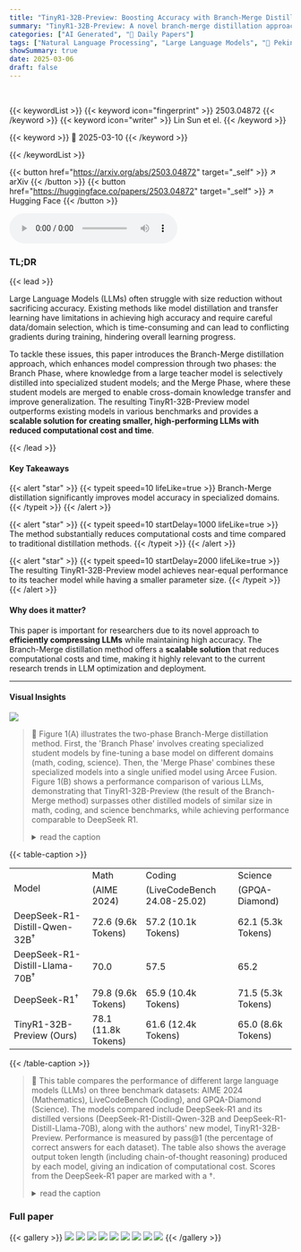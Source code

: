 ```yaml
---
title: "TinyR1-32B-Preview: Boosting Accuracy with Branch-Merge Distillation"
summary: "TinyR1-32B-Preview: A novel branch-merge distillation approach that significantly enhances model accuracy and reduces computational costs for LLMs."
categories: ["AI Generated", "🤗 Daily Papers"]
tags: ["Natural Language Processing", "Large Language Models", "🏢 Peking University",]
showSummary: true
date: 2025-03-06
draft: false
---
```


<br>

{{< keywordList >}}
{{< keyword icon="fingerprint" >}} 2503.04872 {{< /keyword >}}
{{< keyword icon="writer" >}} Lin Sun et el. {{< /keyword >}}
 
{{< keyword >}} 🤗 2025-03-10 {{< /keyword >}}
 
{{< /keywordList >}}

{{< button href="https://arxiv.org/abs/2503.04872" target="_self" >}}
↗ arXiv
{{< /button >}}
{{< button href="https://huggingface.co/papers/2503.04872" target="_self" >}}
↗ Hugging Face
{{< /button >}}



<audio controls>
    <source src="https://ai-paper-reviewer.com/2503.04872/podcast.wav" type="audio/wav">
    Your browser does not support the audio element.
</audio>


### TL;DR


{{< lead >}}

Large Language Models (LLMs) often struggle with size reduction without sacrificing accuracy. Existing methods like model distillation and transfer learning have limitations in achieving high accuracy and require careful data/domain selection, which is time-consuming and can lead to conflicting gradients during training, hindering overall learning progress. 



To tackle these issues, this paper introduces the Branch-Merge distillation approach, which enhances model compression through two phases: the Branch Phase, where knowledge from a large teacher model is selectively distilled into specialized student models; and the Merge Phase, where these student models are merged to enable cross-domain knowledge transfer and improve generalization. The resulting TinyR1-32B-Preview model outperforms existing models in various benchmarks and provides a **scalable solution for creating smaller, high-performing LLMs with reduced computational cost and time**.

{{< /lead >}}


#### Key Takeaways

{{< alert "star" >}}
{{< typeit speed=10 lifeLike=true >}} Branch-Merge distillation significantly improves model accuracy in specialized domains. {{< /typeit >}}
{{< /alert >}}

{{< alert "star" >}}
{{< typeit speed=10 startDelay=1000 lifeLike=true >}} The method substantially reduces computational costs and time compared to traditional distillation methods. {{< /typeit >}}
{{< /alert >}}

{{< alert "star" >}}
{{< typeit speed=10 startDelay=2000 lifeLike=true >}} The resulting TinyR1-32B-Preview model achieves near-equal performance to its teacher model while having a smaller parameter size. {{< /typeit >}}
{{< /alert >}}

#### Why does it matter?
This paper is important for researchers due to its novel approach to **efficiently compressing LLMs** while maintaining high accuracy. The Branch-Merge distillation method offers a **scalable solution** that reduces computational costs and time, making it highly relevant to the current research trends in LLM optimization and deployment.

------
#### Visual Insights



![](https://arxiv.org/html/2503.04872/x1.png)

> 🔼 Figure 1(A) illustrates the two-phase Branch-Merge distillation method.  First, the 'Branch Phase' involves creating specialized student models by fine-tuning a base model on different domains (math, coding, science). Then, the 'Merge Phase' combines these specialized models into a single unified model using Arcee Fusion. Figure 1(B) shows a performance comparison of various LLMs, demonstrating that TinyR1-32B-Preview (the result of the Branch-Merge method) surpasses other distilled models of similar size in math, coding, and science benchmarks, while achieving performance comparable to DeepSeek R1.
> <details>
> <summary>read the caption</summary>
> Figure 1: (A) A simplified diagram of our Branch-Merge distillation approach. (1) In the Branch phase, each copy of the Initial Model (backbone) is trained on knowledge from a different domain; (2) In the Merge phase, models are merged based on Arcee Fusion rules. (B) Performance Comparison of different LLM models Mustar (2025). TinyR1-32B-Preview outperforms distilled models of the same size in science, math, and coding and achieves comparable results to Deepseek R1. LiveCodeBench here refers to the 24.08-25.02 subset of full LiveCodeBench.
> </details>





{{< table-caption >}}
<table class="ltx_tabular ltx_centering ltx_align_middle" id="S2.T1.3">
<tr class="ltx_tr" id="S2.T1.3.4">
<td class="ltx_td ltx_align_left ltx_border_tt" id="S2.T1.3.4.1" rowspan="2"><span class="ltx_text" id="S2.T1.3.4.1.1">Model</span></td>
<td class="ltx_td ltx_align_center ltx_border_tt" id="S2.T1.3.4.2">Math</td>
<td class="ltx_td ltx_align_center ltx_border_tt" id="S2.T1.3.4.3">Coding</td>
<td class="ltx_td ltx_align_center ltx_border_tt" id="S2.T1.3.4.4">Science</td>
</tr>
<tr class="ltx_tr" id="S2.T1.3.5">
<td class="ltx_td ltx_align_center" id="S2.T1.3.5.1">(AIME 2024)</td>
<td class="ltx_td ltx_align_center" id="S2.T1.3.5.2">(LiveCodeBench 24.08-25.02)</td>
<td class="ltx_td ltx_align_center" id="S2.T1.3.5.3">(GPQA-Diamond)</td>
</tr>
<tr class="ltx_tr" id="S2.T1.1.1">
<td class="ltx_td ltx_align_left ltx_border_t" id="S2.T1.1.1.1">DeepSeek-R1-Distill-Qwen-32B<sup class="ltx_sup" id="S2.T1.1.1.1.1"><span class="ltx_text ltx_font_italic" id="S2.T1.1.1.1.1.1">†</span></sup>
</td>
<td class="ltx_td ltx_align_center ltx_border_t" id="S2.T1.1.1.2">72.6 (9.6k Tokens)</td>
<td class="ltx_td ltx_align_center ltx_border_t" id="S2.T1.1.1.3">57.2 (10.1k Tokens)</td>
<td class="ltx_td ltx_align_center ltx_border_t" id="S2.T1.1.1.4">62.1 (5.3k Tokens)</td>
</tr>
<tr class="ltx_tr" id="S2.T1.2.2">
<td class="ltx_td ltx_align_left" id="S2.T1.2.2.1">DeepSeek-R1-Distill-Llama-70B<sup class="ltx_sup" id="S2.T1.2.2.1.1"><span class="ltx_text ltx_font_italic" id="S2.T1.2.2.1.1.1">†</span></sup>
</td>
<td class="ltx_td ltx_align_center" id="S2.T1.2.2.2">70.0</td>
<td class="ltx_td ltx_align_center" id="S2.T1.2.2.3">57.5</td>
<td class="ltx_td ltx_align_center" id="S2.T1.2.2.4">65.2</td>
</tr>
<tr class="ltx_tr" id="S2.T1.3.3">
<td class="ltx_td ltx_align_left" id="S2.T1.3.3.1">DeepSeek-R1<sup class="ltx_sup" id="S2.T1.3.3.1.1"><span class="ltx_text ltx_font_italic" id="S2.T1.3.3.1.1.1">†</span></sup>
</td>
<td class="ltx_td ltx_align_center" id="S2.T1.3.3.2">79.8 (9.6k Tokens)</td>
<td class="ltx_td ltx_align_center" id="S2.T1.3.3.3">65.9 (10.4k Tokens)</td>
<td class="ltx_td ltx_align_center" id="S2.T1.3.3.4">71.5 (5.3k Tokens)</td>
</tr>
<tr class="ltx_tr" id="S2.T1.3.6">
<td class="ltx_td ltx_align_left ltx_border_bb ltx_border_t" id="S2.T1.3.6.1">TinyR1-32B-Preview (Ours)</td>
<td class="ltx_td ltx_align_center ltx_border_bb ltx_border_t" id="S2.T1.3.6.2">78.1 (11.8k Tokens)</td>
<td class="ltx_td ltx_align_center ltx_border_bb ltx_border_t" id="S2.T1.3.6.3">61.6 (12.4k Tokens)</td>
<td class="ltx_td ltx_align_center ltx_border_bb ltx_border_t" id="S2.T1.3.6.4">65.0 (8.6k Tokens)</td>
</tr>
</table>{{< /table-caption >}}

> 🔼 This table compares the performance of different large language models (LLMs) on three benchmark datasets: AIME 2024 (Mathematics), LiveCodeBench (Coding), and GPQA-Diamond (Science).  The models compared include DeepSeek-R1 and its distilled versions (DeepSeek-R1-Distill-Qwen-32B and DeepSeek-R1-Distill-Llama-70B), along with the authors' new model, TinyR1-32B-Preview.  Performance is measured by pass@1 (the percentage of correct answers for each dataset). The table also shows the average output token length (including chain-of-thought reasoning) produced by each model, giving an indication of computational cost. Scores from the DeepSeek-R1 paper are marked with a †.
> <details>
> <summary>read the caption</summary>
> Table 1: Performance comparison on benchmark datasets. All scores are reported as pass@1. Scores reported from DeepSeek-R1 paper DeepSeek-AI (2025) are noted with †. The number in parentheses represents the average output token length (including the chain of thought), obtained from our testing.
> </details>





### Full paper

{{< gallery >}}
<img src="https://ai-paper-reviewer.com/2503.04872/1.png" class="grid-w50 md:grid-w33 xl:grid-w25" />
<img src="https://ai-paper-reviewer.com/2503.04872/2.png" class="grid-w50 md:grid-w33 xl:grid-w25" />
<img src="https://ai-paper-reviewer.com/2503.04872/3.png" class="grid-w50 md:grid-w33 xl:grid-w25" />
<img src="https://ai-paper-reviewer.com/2503.04872/4.png" class="grid-w50 md:grid-w33 xl:grid-w25" />
<img src="https://ai-paper-reviewer.com/2503.04872/5.png" class="grid-w50 md:grid-w33 xl:grid-w25" />
<img src="https://ai-paper-reviewer.com/2503.04872/6.png" class="grid-w50 md:grid-w33 xl:grid-w25" />
<img src="https://ai-paper-reviewer.com/2503.04872/7.png" class="grid-w50 md:grid-w33 xl:grid-w25" />
<img src="https://ai-paper-reviewer.com/2503.04872/8.png" class="grid-w50 md:grid-w33 xl:grid-w25" />
<img src="https://ai-paper-reviewer.com/2503.04872/9.png" class="grid-w50 md:grid-w33 xl:grid-w25" />
{{< /gallery >}}